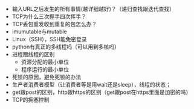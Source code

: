 - 输入URL之后发生的所有事情(越详细越好)？（递归查找跟迭代查找）
- TCP为什么三次握手四次挥手？
- TCP丢包重发收到重复的包怎么办？
- imumutable与mutable
- Linux（SSH），SSH能免密登录
- python有真正的多线程吗（可以用到多核吗）
- 进程跟线程的区别
  - 资源分配的最小单位
  - 程序运行的最小单位
- 死锁的原因，避免死锁的办法
- 生产者消费者模型（让消费者等是用wait还是sleep），线程的状态；
- get跟post的区别，http跟https的区别（get跟post在https里面是加密的吗）
- TCP的拥塞控制
